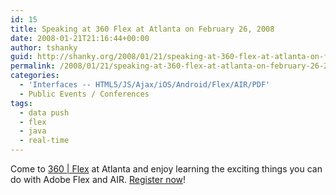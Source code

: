 ```yaml
---
id: 15
title: Speaking at 360 Flex at Atlanta on February 26, 2008
date: 2008-01-21T21:16:44+00:00
author: tshanky
guid: http://shanky.org/2008/01/21/speaking-at-360-flex-at-atlanta-on-february-26-2008/
permalink: /2008/01/21/speaking-at-360-flex-at-atlanta-on-february-26-2008/
categories:
  - 'Interfaces -- HTML5/JS/Ajax/iOS/Android/Flex/AIR/PDF'
  - Public Events / Conferences
tags:
  - data push
  - flex
  - java
  - real-time
---
```

Come to <a title="360Flex Atlanta - February 25 to 27 2008" href="http://www.360conferences.com/360flex/" target="_blank">360 | Flex</a> at Atlanta and enjoy learning the exciting things you can do with Adobe Flex and AIR. <a title="360Flex Atlanta - February 25 to 27 2008" href="http://360flex.eventbrite.com/" target="_blank">Register now</a>!